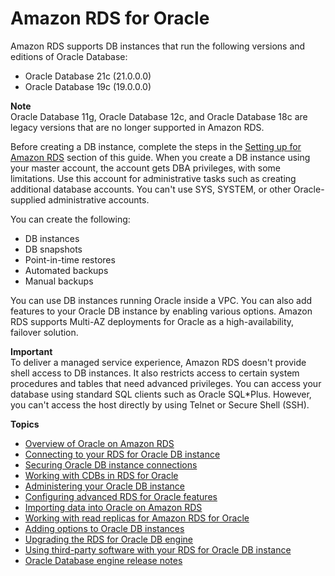 # Amazon RDS for Oracle<a name="CHAP_Oracle"></a>

Amazon RDS supports DB instances that run the following versions and editions of Oracle Database:
+ Oracle Database 21c \(21\.0\.0\.0\)
+ Oracle Database 19c \(19\.0\.0\.0\)

**Note**  
Oracle Database 11g, Oracle Database 12c, and Oracle Database 18c are legacy versions that are no longer supported in Amazon RDS\.

Before creating a DB instance, complete the steps in the [Setting up for Amazon RDS](CHAP_SettingUp.md) section of this guide\. When you create a DB instance using your master account, the account gets DBA privileges, with some limitations\. Use this account for administrative tasks such as creating additional database accounts\. You can't use SYS, SYSTEM, or other Oracle\-supplied administrative accounts\.

You can create the following:
+ DB instances
+ DB snapshots
+ Point\-in\-time restores
+ Automated backups
+ Manual backups

You can use DB instances running Oracle inside a VPC\. You can also add features to your Oracle DB instance by enabling various options\. Amazon RDS supports Multi\-AZ deployments for Oracle as a high\-availability, failover solution\.

**Important**  
To deliver a managed service experience, Amazon RDS doesn't provide shell access to DB instances\. It also restricts access to certain system procedures and tables that need advanced privileges\. You can access your database using standard SQL clients such as Oracle SQL\*Plus\. However, you can't access the host directly by using Telnet or Secure Shell \(SSH\)\.

**Topics**
+ [Overview of Oracle on Amazon RDS](Oracle.Concepts.overview.md)
+ [Connecting to your RDS for Oracle DB instance](USER_ConnectToOracleInstance.md)
+ [Securing Oracle DB instance connections](Oracle.Concepts.RestrictedDBAPrivileges.md)
+ [Working with CDBs in RDS for Oracle](oracle-multitenant.md)
+ [Administering your Oracle DB instance](Appendix.Oracle.CommonDBATasks.md)
+ [Configuring advanced RDS for Oracle features](CHAP_Oracle.advanced-features.md)
+ [Importing data into Oracle on Amazon RDS](Oracle.Procedural.Importing.md)
+ [Working with read replicas for Amazon RDS for Oracle](oracle-read-replicas.md)
+ [Adding options to Oracle DB instances](Appendix.Oracle.Options.md)
+ [Upgrading the RDS for Oracle DB engine](USER_UpgradeDBInstance.Oracle.md)
+ [Using third\-party software with your RDS for Oracle DB instance](Oracle.Resources.md)
+ [Oracle Database engine release notes](USER_Oracle_Releases.md)
